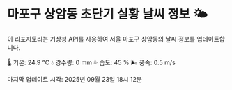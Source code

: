 
# 마포구 상암동 초단기 실황 날씨 정보 🌤️

이 리포지토리는 기상청 API를 사용하여 서울 마포구 상암동의 날씨 정보를 업데이트합니다. 

🌡️ 기온: 24.9 ℃
💧 강수량: 0 mm
💦 습도: 45 %
🌬️ 풍속: 0.5 m/s

마지막 업데이트 시각: 2025년 09월 23일 18시 12분    
